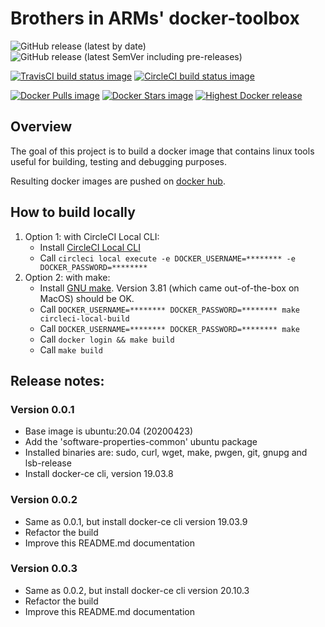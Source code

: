 # Brothers in ARMs' docker-toolbox

![GitHub release (latest by date)](https://img.shields.io/github/v/release/biarms/docker-toolbox?label=Latest%20Github%20release&logo=Github)
![GitHub release (latest SemVer including pre-releases)](https://img.shields.io/github/v/release/biarms/docker-toolbox?include_prereleases&label=Highest%20GitHub%20release&logo=Github&sort=semver)

[![TravisCI build status image](https://img.shields.io/travis/biarms/docker-toolbox/master?label=Travis%20build&logo=Travis)](https://travis-ci.org/biarms/docker-toolbox)
[![CircleCI build status image](https://img.shields.io/circleci/build/gh/biarms/docker-toolbox/master?label=CircleCI%20build&logo=CircleCI)](https://circleci.com/gh/biarms/docker-toolbox)

[![Docker Pulls image](https://img.shields.io/docker/pulls/biarms/docker-toolbox?logo=Docker)](https://hub.docker.com/r/biarms/docker-toolbox)
[![Docker Stars image](https://img.shields.io/docker/stars/biarms/docker-toolbox?logo=Docker)](https://hub.docker.com/r/biarms/docker-toolbox)
[![Highest Docker release](https://img.shields.io/docker/v/biarms/docker-toolbox?label=docker%20release&logo=Docker&sort=semver)](https://hub.docker.com/r/biarms/docker-toolbox)

<!--
[![Travis build status](https://api.travis-ci.org/biarms/docker-toolbox.svg?branch=master)](https://travis-ci.org/biarms/docker-toolbox) 
[![CircleCI build status](https://circleci.com/gh/biarms/docker-toolbox.svg?style=svg)](https://circleci.com/gh/biarms/docker-toolbox)
-->

## Overview
The goal of this project is to build a docker image that contains linux tools useful for building, testing and debugging purposes.

Resulting docker images are pushed on [docker hub](https://hub.docker.com/r/biarms/docker-toolbox/).

## How to build locally
1. Option 1: with CircleCI Local CLI:
   - Install [CircleCI Local CLI](https://circleci.com/docs/2.0/local-cli/)
   - Call `circleci local execute -e DOCKER_USERNAME=******** -e DOCKER_PASSWORD=********`
2. Option 2: with make:
   - Install [GNU make](https://www.gnu.org/software/make/manual/make.html). Version 3.81 (which came out-of-the-box on MacOS) should be OK.
   - Call `DOCKER_USERNAME=******** DOCKER_PASSWORD=******** make circleci-local-build`
   - Call `DOCKER_USERNAME=******** DOCKER_PASSWORD=******** make`
   - Call `docker login && make build`
   - Call `make build`

## Release notes: 

### Version 0.0.1
- Base image is ubuntu:20.04 (20200423)
- Add the 'software-properties-common' ubuntu package
- Installed binaries are: sudo, curl, wget, make, pwgen, git, gnupg and lsb-release
- Install docker-ce cli, version 19.03.8

### Version 0.0.2
- Same as 0.0.1, but install docker-ce cli version 19.03.9
- Refactor the build
- Improve this README.md documentation

### Version 0.0.3
- Same as 0.0.2, but install docker-ce cli version 20.10.3
- Refactor the build
- Improve this README.md documentation
